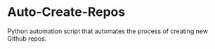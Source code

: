 # Auto-Create-Repos
Python automation script that automates the process of creating new Github repos.
